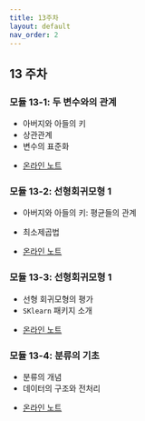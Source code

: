 ```yaml
---
title: 13주차
layout: default
nav_order: 2
---
```



## 13 주차


### 모듈 13-1: 두 변수와의 관계

- 아버지와 아들의 키
- 상관관계
- 변수의 표준화

+ [온라인 노트](https://uos-bigdata.github.io/bigdatabook/chapters/08/correlation.html#)
 

### 모듈 13-2: 선형회귀모형 1

- 아버지와 아들의 키: 평균들의 관계
- 최소제곱법


- [온라인 노트](https://uos-bigdata.github.io/bigdatabook/chapters/08/regression.html#)

### 모듈 13-3: 선형회귀모형 1


- 선형 회귀모형의 평가
- `SKlearn` 패키지 소개 


+ [온라인 노트](https://uos-bigdata.github.io/bigdatabook/chapters/08/regression.html#id7)


### 모듈 13-4: 분류의 기초

- 분류의 개념
- 데이터의 구조와 전처리


+ [온라인 노트](https://uos-bigdata.github.io/bigdatabook/chapters/08/classification.html#)
 